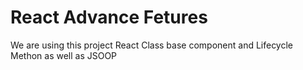 # React Advance Fetures
We are using this project React Class base component and Lifecycle Methon as well as JSOOP